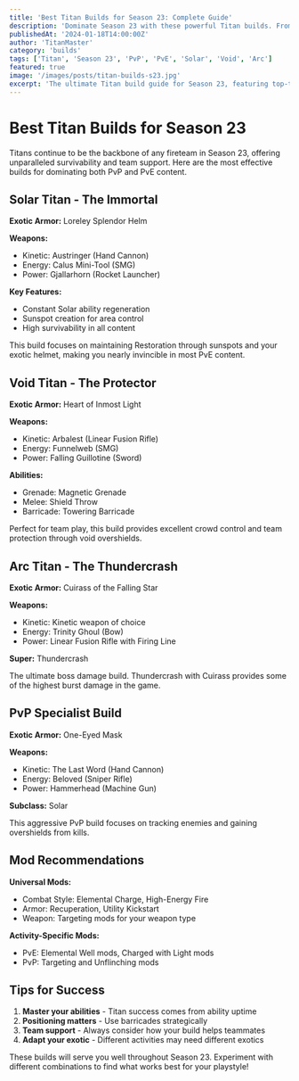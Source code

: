 ```yaml
---
title: 'Best Titan Builds for Season 23: Complete Guide'
description: 'Dominate Season 23 with these powerful Titan builds. From unstoppable PvP setups to raid-ready PvE configurations, find your perfect playstyle.'
publishedAt: '2024-01-18T14:00:00Z'
author: 'TitanMaster'
category: 'builds'
tags: ['Titan', 'Season 23', 'PvP', 'PvE', 'Solar', 'Void', 'Arc']
featured: true
image: '/images/posts/titan-builds-s23.jpg'
excerpt: 'The ultimate Titan build guide for Season 23, featuring top-tier loadouts for every game mode and activity.'
---
```


# Best Titan Builds for Season 23

Titans continue to be the backbone of any fireteam in Season 23, offering unparalleled survivability and team support. Here are the most effective builds for dominating both PvP and PvE content.

## Solar Titan - The Immortal

**Exotic Armor:** Loreley Splendor Helm

**Weapons:**
- Kinetic: Austringer (Hand Cannon)
- Energy: Calus Mini-Tool (SMG)
- Power: Gjallarhorn (Rocket Launcher)

**Key Features:**
- Constant Solar ability regeneration
- Sunspot creation for area control
- High survivability in all content

This build focuses on maintaining Restoration through sunspots and your exotic helmet, making you nearly invincible in most PvE content.

## Void Titan - The Protector

**Exotic Armor:** Heart of Inmost Light

**Weapons:**
- Kinetic: Arbalest (Linear Fusion Rifle)
- Energy: Funnelweb (SMG)
- Power: Falling Guillotine (Sword)

**Abilities:**
- Grenade: Magnetic Grenade
- Melee: Shield Throw
- Barricade: Towering Barricade

Perfect for team play, this build provides excellent crowd control and team protection through void overshields.

## Arc Titan - The Thundercrash

**Exotic Armor:** Cuirass of the Falling Star

**Weapons:**
- Kinetic: Kinetic weapon of choice
- Energy: Trinity Ghoul (Bow)
- Power: Linear Fusion Rifle with Firing Line

**Super:** Thundercrash

The ultimate boss damage build. Thundercrash with Cuirass provides some of the highest burst damage in the game.

## PvP Specialist Build

**Exotic Armor:** One-Eyed Mask

**Weapons:**
- Kinetic: The Last Word (Hand Cannon)
- Energy: Beloved (Sniper Rifle)
- Power: Hammerhead (Machine Gun)

**Subclass:** Solar

This aggressive PvP build focuses on tracking enemies and gaining overshields from kills.

## Mod Recommendations

**Universal Mods:**
- Combat Style: Elemental Charge, High-Energy Fire
- Armor: Recuperation, Utility Kickstart
- Weapon: Targeting mods for your weapon type

**Activity-Specific Mods:**
- PvE: Elemental Well mods, Charged with Light mods
- PvP: Targeting and Unflinching mods

## Tips for Success

1. **Master your abilities** - Titan success comes from ability uptime
2. **Positioning matters** - Use barricades strategically
3. **Team support** - Always consider how your build helps teammates
4. **Adapt your exotic** - Different activities may need different exotics

These builds will serve you well throughout Season 23. Experiment with different combinations to find what works best for your playstyle!
